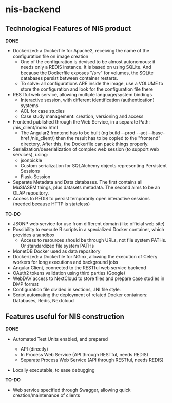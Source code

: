 # nis-backend

## Technological Features of NIS product

**DONE**
* Dockerized: a Dockerfile for Apache2, receiving the name of the configuration file on image creation
  * One of the configuration is devised to be almost autonomous: it needs only a REDIS instance. It is based on
  using SQLite. And because the Dockerfile exposes "/srv" for volumes, the SQLite databases persist between container restarts.
  * To solve: all configurations ARE inside the image, use a VOLUME to store the configuration and look
    for the configuration file there
* RESTful web service, allowing multiple language/system bindings
  * Interactive session, with different identification (authentication) systems
  * ACL for case studies
  * Case study management: creation, versioning and access
* Frontend published through the Web Service, in a separate Path: /nis_client/index.html
  * The Angular2 frontend has to be built (ng build --prod --aot --base-href /nis_client/) then the result
  has to be copied to the "frontend" directory. After this, the Dockerfile can pack things properly. 
* Serialization/deserialization of complex web session (to support web services), using:
  * jsonpickle
  * Custom serialization for SQLAlchemy objects representing Persistent Sessions
  * Flask-Session
* Separate Metadata and Data databases. The first contains all MuSIASEM things, plus datasets metadata. The second aims
  to be an OLAP repository.
* Access to REDIS to persist temporarily open interactive sessions (needed because HTTP is stateless)

**TO-DO**
* JSONP web service for use from different domain (like official web site)
* Possibility to execute R scripts in a specialized Docker container, which provides a sandbox
  * Access to resources should be through URLs, not file system PATHs. Or standardized file system PATHs
* MonetDB Docker used as data repository
* Dockerized: a Dockerfile for NGinx, allowing the execution of Celery workers for long executions and background jobs
* Angular Client, connected to the RESTful web service backend
* OAuth2 tokens validation using third parties (Google)
* WebDAV access to NextCloud to store files and prepare case studies in DMP format
* Configuration file divided in sections, .INI file style.
* Script automating the deployment of related Docker containers: Databases, Redis, Nextcloud

## Features useful for NIS construction

**DONE**
* Automated Test Units enabled, and prepared
  * API (directly)
  * In Process Web Service (API through RESTful, needs REDIS)
  * Separate Process Web Service (API through RESTful, needs REDIS)

* Locally executable, to ease debugging

**TO-DO**
* Web service specified through Swagger, allowing quick creation/maintenance of clients
